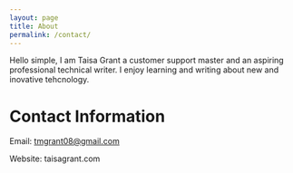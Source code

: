 ```yaml
---
layout: page
title: About
permalink: /contact/
---
```


Hello simple, I am Taisa Grant a customer support master and an aspiring professional technical writer. I enjoy learning and writing about new and inovative tehcnology.

# Contact Information

Email: tmgrant08@gmail.com

Website: taisagrant.com



